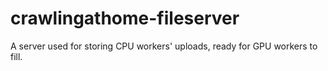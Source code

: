 # crawlingathome-fileserver
A server used for storing CPU workers' uploads, ready for GPU workers to fill.
